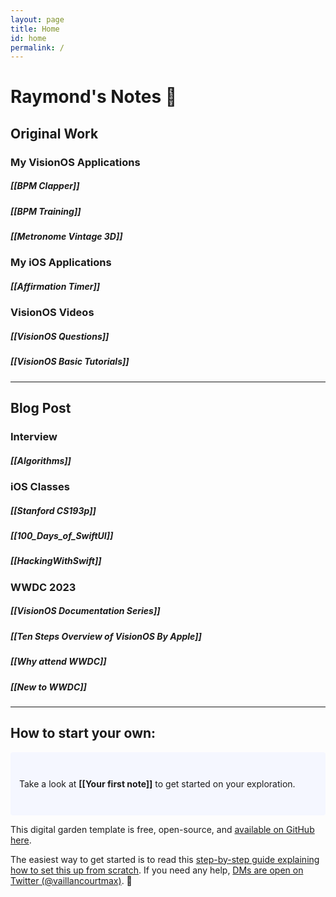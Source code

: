 ```yaml
---
layout: page
title: Home
id: home
permalink: /
---
```


#  Raymond's Notes 🌱

## Original Work

### My VisionOS Applications
##### [[BPM Clapper]]
##### [[BPM Training]]
##### [[Metronome Vintage 3D]]

### My iOS Applications
##### [[Affirmation Timer]]

### VisionOS Videos
##### [[VisionOS Questions]]
##### [[VisionOS Basic Tutorials]]

___

## Blog Post

### Interview
##### [[Algorithms]]

### iOS Classes
##### [[Stanford CS193p]]
##### [[100_Days_of_SwiftUI]]
##### [[HackingWithSwift]]

### WWDC 2023
##### [[VisionOS Documentation Series]]
##### [[Ten Steps Overview of VisionOS By Apple]]
##### [[Why attend WWDC]]
##### [[New to WWDC]]



___

## How to start your own:  

<p style="padding: 3em 1em; background: #f5f7ff; border-radius: 4px;">
  Take a look at <span style="font-weight: bold">[[Your first note]]</span> to get started on your exploration.
</p>

This digital garden template is free, open-source, and [available on GitHub here](https://github.com/maximevaillancourt/digital-garden-jekyll-template).

The easiest way to get started is to read this [step-by-step guide explaining how to set this up from scratch](https://maximevaillancourt.com/blog/setting-up-your-own-digital-garden-with-jekyll). If you need any help, [DMs are open on Twitter (@vaillancourtmax)](https://twitter.com/vaillancourtmax). 👋

<style>
  .wrapper {
    max-width: 46em;
  }
</style>

<style>
  .wrapper {
    max-width: 46em;
  }
</style>
